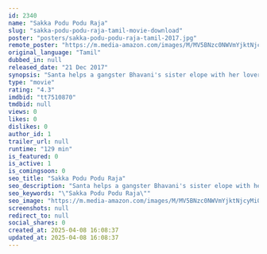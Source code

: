 ```yaml
---
id: 2340
name: "Sakka Podu Podu Raja"
slug: "sakka-podu-podu-raja-tamil-movie-download"
poster: "posters/sakka-podu-podu-raja-tamil-2017.jpg"
remote_poster: "https://m.media-amazon.com/images/M/MV5BNzc0NWVmYjktNjcyMi00M2M5LThlMmEtNWQwOWU5NjBiYTU2XkEyXkFqcGdeQXVyMTEzNzg0Mjkx._V1_SX300.jpg"
original_language: "Tamil"
dubbed_in: null
released_date: "21 Dec 2017"
synopsis: "Santa helps a gangster Bhavani's sister elope with her lover enraging him and unknowingly falls in love with Bhavani's younger sister."
type: "movie"
rating: "4.3"
imdbid: "tt7510870"
tmdbid: null
views: 0
likes: 0
dislikes: 0
author_id: 1
trailer_url: null
runtime: "129 min"
is_featured: 0
is_active: 1
is_comingsoon: 0
seo_title: "Sakka Podu Podu Raja"
seo_description: "Santa helps a gangster Bhavani's sister elope with her lover enraging him and unknowingly falls in love with Bhavani's younger sister."
seo_keywords: "\"Sakka Podu Podu Raja\""
seo_image: "https://m.media-amazon.com/images/M/MV5BNzc0NWVmYjktNjcyMi00M2M5LThlMmEtNWQwOWU5NjBiYTU2XkEyXkFqcGdeQXVyMTEzNzg0Mjkx._V1_SX300.jpg"
screenshots: null
redirect_to: null
social_shares: 0
created_at: 2025-04-08 16:08:37
updated_at: 2025-04-08 16:08:37
---
```


